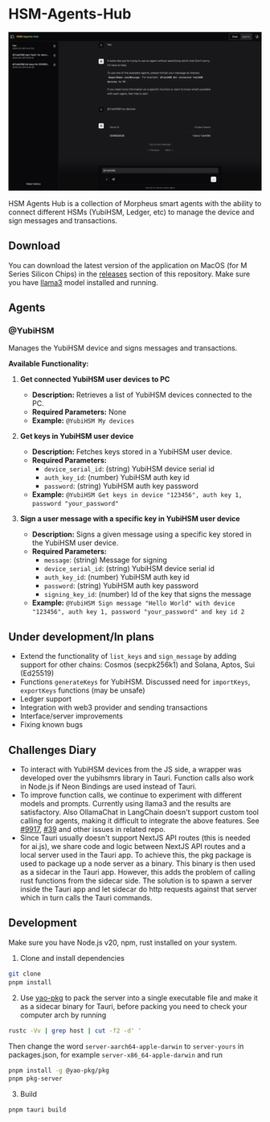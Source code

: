 # HSM-Agents-Hub

![Preview](https://github.com/ArtemUpnode/HSM-Agents-Hub/blob/main/preview.png)

HSM Agents Hub is a collection of Morpheus smart agents with the ability to connect different HSMs (YubiHSM, Ledger, etc) to manage the device and sign messages and transactions.

## Download

You can download the latest version of the application on MacOS (for M Series Silicon Chips) in the [releases](https://github.com/ArtemUpnode/HSM-Agents-Hub/releases) section of this repository. Make sure you have [llama3](https://ollama.com/library/llama3) model installed and running.

## Agents

### @YubiHSM

Manages the YubiHSM device and signs messages and transactions.

**Available Functionality:**

1. **Get connected YubiHSM user devices to PC**
    - **Description:** Retrieves a list of YubiHSM devices connected to the PC.
    - **Required Parameters:** None
    - **Example:** `@YubiHSM My devices`

2. **Get keys in YubiHSM user device**
    - **Description:** Fetches keys stored in a YubiHSM user device.
    - **Required Parameters:**
      - `device_serial_id`: (string) YubiHSM device serial id
      - `auth_key_id`: (number) YubiHSM auth key id
      - `password`: (string) YubiHSM auth key password
    - **Example:** `@YubiHSM Get keys in device "123456", auth key 1, password "your_password"`

3. **Sign a user message with a specific key in YubiHSM user device**
    - **Description:** Signs a given message using a specific key stored in the YubiHSM user device.
    - **Required Parameters:**
      - `message`: (string) Message for signing
      - `device_serial_id`: (string) YubiHSM device serial id
      - `auth_key_id`: (number) YubiHSM auth key id
      - `password`: (string) YubiHSM auth key password
      - `signing_key_id`: (number) Id of the key that signs the message
    - **Example:** `@YubiHSM Sign message "Hello World" with device "123456", auth key 1, password "your_password" and key id 2`

## Under development/In plans

- Extend the functionality of `list_keys` and `sign_message` by adding support for other chains: Cosmos (secpk256k1) and Solana, Aptos, Sui (Ed25519)
- Functions `generateKeys` for YubiHSM. Discussed need for `importKeys`, `exportKeys` functions (may be unsafe)
- Ledger support
- Integration with web3 provider and sending transactions
- Interface/server improvements
- Fixing known bugs

## Challenges Diary

- To interact with YubiHSM devices from the JS side, a wrapper was developed over the yubihsmrs library in Tauri. Function calls also work in Node.js if Neon Bindings are used instead of Tauri.
- To improve function calls, we continue to experiment with different models and prompts. Currently using llama3 and the results are satisfactory. Also OllamaChat in LangChain doesn't support custom tool calling for agents, making it difficult to integrate the above features. See [#9917](https://github.com/langchain-ai/langchain/issues/9917), [#39](https://github.com/ollama/ollama-python/issues/39) and other issues in related repo.
- Since Tauri usually doesn't support NextJS API routes (this is needed for ai.js), we share code and logic between NextJS API routes and a local server used in the Tauri app. To achieve this, the pkg package is used to package up a node server as a binary. This binary is then used as a sidecar in the Tauri app. However, this adds the problem of calling rust functions from the sidecar side. The solution is to spawn a server inside the Tauri app and let sidecar do http requests against that server which in turn calls the Tauri commands.

## Development

Make sure you have Node.js v20, npm, rust installed on your system.

1. Clone and install dependencies

```bash
git clone
pnpm install
```

2. Use [yao-pkg](https://github.com/yao-pkg/pkg-binaries) to pack the server into a single executable file and make it as a sidecar binary for Tauri, before packing you need to check your computer arch by running

```bash
rustc -Vv | grep host | cut -f2 -d' '
```

Then change the word `server-aarch64-apple-darwin` to `server-yours` in packages.json, for example `server-x86_64-apple-darwin` and run

```bash
pnpm install -g @yao-pkg/pkg
pnpm pkg-server
```

3. Build

```bash
pnpm tauri build
```
